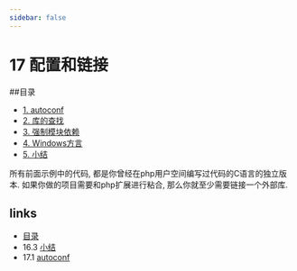 ```yaml
---
sidebar: false
---
```


# 17 配置和链接

##目录

   * [1. autoconf](17.1.md)
   * [2. 库的查找](17.2.md)
   * [3. 强制模块依赖](17.3.md)
   * [4. Windows方言](17.4.md)
   * [5. 小结](<17.5.md>)

所有前面示例中的代码, 都是你曾经在php用户空间编写过代码的C语言的独立版本. 如果你做的项目需要和php扩展进行粘合, 那么你就至少需要链接一个外部库.


## links
   * [目录](<preface.md>)
   * 16.3 [小结](<16.3.md>)
   * 17.1 [autoconf](<17.1.md>)
